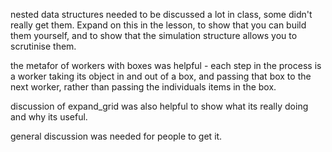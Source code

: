 nested data structures needed to be discussed a lot in class, some didn't really get them. Expand on this in the lesson, to show that you can build them yourself, and to show that the simulation structure allows you to scrutinise them.

the metafor of workers with boxes was helpful - each step in the process is a worker taking its object in and out of a box, and passing that box to the next worker, rather than passing the individuals items in the box.



discussion of expand_grid was also helpful to show what its really doing and why its useful.



general discussion was needed for people to get it.